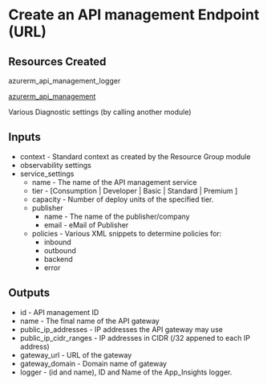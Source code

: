 # Create an API management Endpoint (URL)

## Resources Created

azurerm_api_management_logger

[azurerm_api_management](https://registry.terraform.io/providers/hashicorp/azurerm/latest/docs/resources/api_management)

Various Diagnostic settings (by calling another module)


## Inputs
- context - Standard context as created by the Resource Group module
- observability settings 
- service_settings
  - name - The name of the API management service
  - tier - [Consumption | Developer | Basic | Standard | Premium ]
  - capacity - Number of deploy units of the specified tier.  
  - publisher
    - name - The name of the publisher/company
    - email - eMail of Publisher
  - policies - Various XML snippets to determine policies for:
    - inbound
    - outbound
    - backend
    - error 


## Outputs

- id - API management ID
- name - The final name of the API gateway
- public_ip_addresses - IP addresses the API gateway may use
- public_ip_cidr_ranges - IP addresses in CIDR (/32 appened to each IP address)
- gateway_url - URL of the gateway
- gateway_domain - Domain name of gateway
- logger - (id and name), ID and Name of the App_Insights logger.




